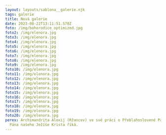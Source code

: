 ```yaml
---
layout: layouts/sablona__galerie.njk
tags: galerie
title: Nová galerie
date: 2023-08-22T13:11:51.570Z
foto: /img/bohorodice_optimized.jpg
foto2: /img/elenora.jpg
foto3: /img/elenora.jpg
foto4: /img/elenora.jpg
foto5: /img/elenora.jpg
foto6: /img/elenora.jpg
foto7: /img/elenora.jpg
foto8: /img/elenora.jpg
foto9: /img/elenora.jpg
foto10: /img/elenora.jpg
foto11: /img/elenora.jpg
foto12: /img/elenora.jpg
foto13: /img/elenora.jpg
foto14: /img/elenora.jpg
foto15: /img/elenora.jpg
foto16: /img/elenora.jpg
foto17: /img/elenora.jpg
foto18: /img/elenora.jpg
foto19: /img/elenora.jpg
foto20: /img/elenora.jpg
perex: Archimandrita Alexij (Ržancev) ve své práci o Přeblahoslovené Panně Matce
  Pána našeho Ježíše Krista říká.
---
```

